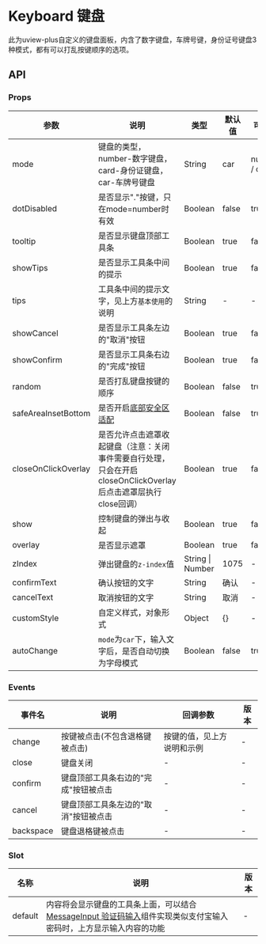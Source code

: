 # Keyboard 键盘

此为uview-plus自定义的键盘面板，内含了数字键盘，车牌号键，身份证号键盘3种模式，都有可以打乱按键顺序的选项。

## API

### Props

| 参数 | 说明 | 类型 | 默认值 | 可选值 |
| --- | --- | --- | --- | --- |
| mode | 键盘的类型，number-数字键盘，card-身份证键盘，car-车牌号键盘 | String | car | number / card |
| dotDisabled | 是否显示"."按键，只在mode=number时有效 | Boolean | false | true |
| tooltip | 是否显示键盘顶部工具条 | Boolean | true | false |
| showTips | 是否显示工具条中间的提示 | Boolean | true | false |
| tips | 工具条中间的提示文字，见上方`基本使用`的说明 | String | - | - |
| showCancel | 是否显示工具条左边的"取消"按钮 | Boolean | true | false |
| showConfirm | 是否显示工具条右边的"完成"按钮 | Boolean | true | false |
| random | 是否打乱键盘按键的顺序 | Boolean | false | true |
| safeAreaInsetBottom | 是否开启[底部安全区适配]() | Boolean | false | true |
| closeOnClickOverlay | 是否允许点击遮罩收起键盘（注意：关闭事件需要自行处理，只会在开启closeOnClickOverlay后点击遮罩层执行close回调） | Boolean | true | false |
| show | 控制键盘的弹出与收起 | Boolean | true | false |
| overlay | 是否显示遮罩 | Boolean | true | false |
| zIndex | 弹出键盘的`z-index`值 | String \| Number | 1075 | - |
| confirmText | 确认按钮的文字 | String | 确认 | - |
| cancelText | 取消按钮的文字 | String | 取消 | - |
| customStyle | 自定义样式，对象形式 | Object | {} | - |
| autoChange | `mode`为`car`下，输入文字后，是否自动切换为字母模式 | Boolean | false | true |

### Events

| 事件名 | 说明 | 回调参数 | 版本 |
| --- | --- | --- | --- |
| change | 按键被点击(不包含退格键被点击) | 按键的值，见上方说明和示例 | - |
| close | 键盘关闭 | - | - |
| confirm | 键盘顶部工具条右边的"完成"按钮被点击 | - | - |
| cancel | 键盘顶部工具条左边的"取消"按钮被点击 | - | - |
| backspace | 键盘退格键被点击 | - | - |

### Slot

| 名称 | 说明 | 版本 |
| --- | --- | --- |
| default | 内容将会显示键盘的工具条上面，可以结合[MessageInput 验证码输入]()组件实现类似支付宝输入密码时，上方显示输入内容的功能 | - |